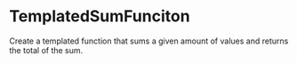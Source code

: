 # TemplatedSumFunciton
Create a templated function that sums a given amount of values and returns the total of the sum.
